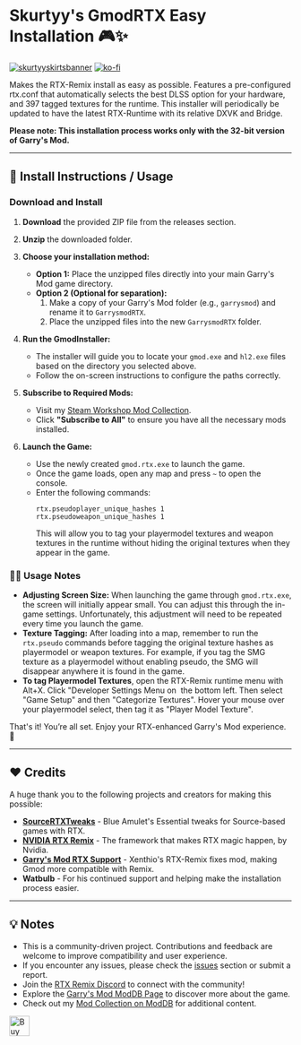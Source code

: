 # Skurtyy's GmodRTX Easy Installation 🎮✨

[![skurtyyskirtsbanner](https://raw.githubusercontent.com/skurtyyskirts/GmodRTX/refs/heads/main/imgs/skurtyyskirtsbanner.png)](https://www.moddb.com/members/skurtyyskirts/mods)
[![ko-fi](https://ko-fi.com/img/githubbutton_sm.svg)](https://ko-fi.com/F1F4XIS5X)

Makes the RTX-Remix install as easy as possible. Features a pre-configured rtx.conf that automatically selects the best DLSS option for your hardware, and 397 tagged textures for the runtime. This installer will periodically be updated to have the latest RTX-Runtime with its relative DXVK and Bridge.

 **Please note: This installation process works only with the 32-bit version of Garry's Mod.**

---

## 🚀 Install Instructions / Usage

### Download and Install

1. **Download** the provided ZIP file from the releases section.

2. **Unzip** the downloaded folder.

3. **Choose your installation method:**

   - **Option 1:** Place the unzipped files directly into your main Garry's Mod game directory.
   - **Option 2 (Optional for separation):**
     1. Make a copy of your Garry's Mod folder (e.g., `garrysmod`) and rename it to `GarrysmodRTX`.
     2. Place the unzipped files into the new `GarrysmodRTX` folder.

4. **Run the GmodInstaller:**

   - The installer will guide you to locate your `gmod.exe` and `hl2.exe` files based on the directory you selected above.
   - Follow the on-screen instructions to configure the paths correctly.

5. **Subscribe to Required Mods:**

   - Visit my [Steam Workshop Mod Collection](https://steamcommunity.com/sharedfiles/filedetails/?id=3384083598).
   - Click **"Subscribe to All"** to ensure you have all the necessary mods installed.

6. **Launch the Game:**

   - Use the newly created `gmod.rtx.exe` to launch the game.
   - Once the game loads, open any map and press `~` to open the console.
   - Enter the following commands:
     ```
     rtx.pseudoplayer_unique_hashes 1
     rtx.pseudoweapon_unique_hashes 1
     ```
     This will allow you to tag your playermodel textures and weapon textures in the runtime without hiding the original textures when they appear in the game.

### 🧑‍💻 Usage Notes

- **Adjusting Screen Size:** When launching the game through `gmod.rtx.exe`, the screen will initially appear small. You can adjust this through the in-game settings. Unfortunately, this adjustment will need to be repeated every time you launch the game.
- **Texture Tagging:** After loading into a map, remember to run the `rtx.pseudo` commands before tagging the original texture hashes as playermodel or weapon textures. For example, if you tag the SMG texture as a playermodel without enabling pseudo, the SMG will disappear anywhere it is found in the game.
- **To tag Playermodel Textures**, open the RTX-Remix runtime menu with Alt+X. Click "Developer Settings Menu on  the bottom left. Then select "Game Setup" and then "Categorize Textures". Hover your mouse over your playermodel select, then tag it as "Player Model Texture". 

That's it! You’re all set. Enjoy your RTX-enhanced Garry's Mod experience. 🎉

---

## ❤️ Credits

A huge thank you to the following projects and creators for making this possible:

- **[SourceRTXTweaks](https://github.com/BlueAmulet/SourceRTXTweaks)** - Blue Amulet's Essential tweaks for Source-based games with RTX.
- **[NVIDIA RTX Remix](https://github.com/NVIDIAGameWorks/rtx-remix)** - The framework that makes RTX magic happen, by Nvidia.
- **[Garry's Mod RTX Support](https://steamcommunity.com/sharedfiles/filedetails/?id=3038853470)** - Xenthio's RTX-Remix fixes mod, making Gmod more compatible with Remix.
- **Watbulb** - For his continued support and helping make the installation process easier.

---

## 💡 Notes

- This is a community-driven project. Contributions and feedback are welcome to improve compatibility and user experience.
- If you encounter any issues, please check the [issues](https://github.com/your-repo-name/GmodRTX/issues) section or submit a report.
- Join the [RTX Remix Discord](https://discord.gg/c7J6gUhXMk) to connect with the community!
- Explore the [Garry's Mod ModDB Page](https://www.moddb.com/games/garrys-mod-10) to discover more about the game.
- Check out my [Mod Collection on ModDB](https://www.moddb.com/members/skurtyyskirts/mods) for additional content.

<a href='https://ko-fi.com/F1F4XIS5X' target='_blank'><img height='36' style='border:0px;height:36px;' src='https://storage.ko-fi.com/cdn/kofi6.png?v=6' border='0' alt='Buy Me a Coffee at ko-fi.com' /></a>


